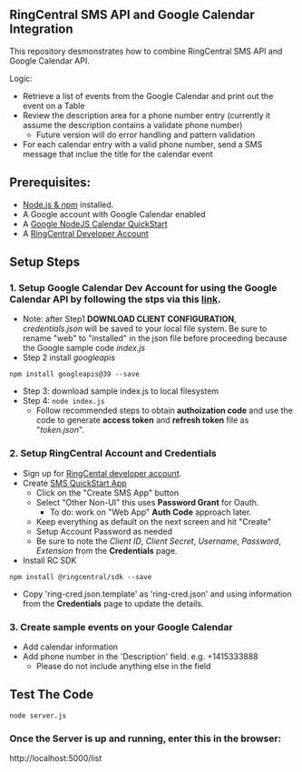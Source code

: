 ## RingCentral SMS API and Google Calendar Integration

This repository desmonstrates how to combine RingCentral SMS API and Google Calendar API. 

Logic:
* Retrieve a list of events from the Google Calendar and print out the event on a Table 
* Review the description area for a phone number entry (currently it assume the description contains a validate phone number)
  * Future version will do error handling and pattern validation
* For each calendar entry with a valid phone number, send a SMS message that inclue the title for the calendar event

## Prerequisites:
* [Node.js & npm](https://docs.npmjs.com/downloading-and-installing-node-js-and-npm) installed.
* A Google account with Google Calendar enabled
* A [Google NodeJS Calendar QuickStart](https://developers.google.com/calendar/quickstart/nodejs)
* A [RingCentral Developer Account](https://developers.ringcentral.com/)

## Setup Steps
### 1. Setup Google Calendar Dev Account for using the Google Calendar API by following the stps via this [link](https://developers.google.com/calendar/quickstart/nodejs).
*  Note: after Step1 **DOWNLOAD CLIENT CONFIGURATION**, *credentials.json* will be saved to your local file system.  Be sure to rename "web" to "installed" in the json file before proceeding because the Google sample code *index.js* 
*  Step 2 install *googleapis*
```
npm install googleapis@39 --save
```
* Step 3: download sample index.js to local filesystem
* Step 4: `` node index.js `` 
  * Follow recommended steps to obtain **authoization code** and use the code to generate **access token** and **refresh token** file as "*token.json*".


### 2. Setup RingCentral Account and Credentials
* Sign up for [RingCental developer account](https://developers.ringcentral.com/).
* Create [SMS QuickStart App](https://developers.ringcentral.com/guide/messaging/quick-start/node)
  * Click on the "Create SMS App" button
  * Select "Other Non-UI" this uses **Password Grant** for Oauth.
    * To do: work on "Web App" **Auth Code** approach later.
  * Keep everything as default on the next screen and hit "Create"
  * Setup Account Password as needed
  * Be sure to note the *Client ID*, *Client Secret*, *Username*, *Password*, *Extension* from the **Credentials** page.
* Install RC SDK
```
npm install @ringcentral/sdk --save
```
* Copy 'ring-cred.json.template' as 'ring-cred.json' and using information from the **Credentials** page to update the details.

### 3. Create sample events on your Google Calendar
* Add calendar information
* Add phone number in the 'Description' field.  e.g. +1415333888
  * Please do not include anything else in the field

## Test The Code
```
node server.js
```
### Once the Server is up and running, enter this in the browser: 
http://localhost:5000/list






